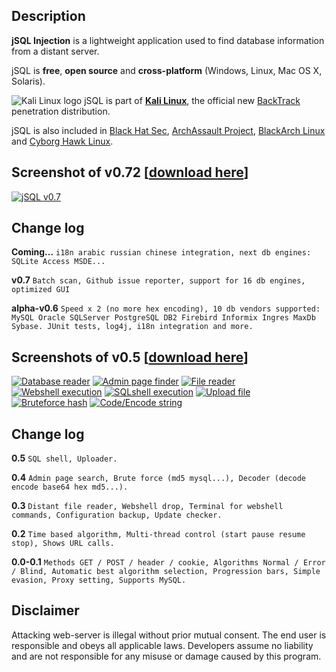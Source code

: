 ## Description
**jSQL Injection** is a lightweight application used to find database information from a distant server.

jSQL is **free**, **open source** and **cross-platform** (Windows, Linux, Mac OS X, Solaris).

![Kali Linux logo](https://sites.google.com/site/jsqlinjection/home/images/kali_favicon.png "Kali Linux logo") jSQL is part of **[Kali Linux](http://www.kali.org/)**, the official new [BackTrack](http://www.backtrack-linux.org/) penetration distribution.

jSQL is also included in [Black Hat Sec](http://www.blackhat-sec.com/), [ArchAssault Project](https://archassault.org/), [BlackArch Linux](http://www.blackarch.org/) and [Cyborg Hawk Linux](http://cyborg.ztrela.com/).

## Screenshot of v0.72 [[download here](https://github.com/ron190/jsql-injection/releases)]
[![jSQL v0.7](https://sites.google.com/site/jsqlinjection/home/images/v0.7-mini.png "jSQL v0.7")](https://sites.google.com/site/jsqlinjection/home/images/v0.7.png)
## Change log
**Coming...** `i18n arabic russian chinese integration, next db engines: SQLite Access MSDE...`

**v0.7** `Batch scan, Github issue reporter, support for 16 db engines, optimized GUI`

**alpha-v0.6** `Speed x 2 (no more hex encoding), 10 db vendors supported: MySQL Oracle SQLServer PostgreSQL DB2 Firebird Informix Ingres MaxDb Sybase. JUnit tests, log4j, i18n integration and more.`

## Screenshots of v0.5 [[download here](https://code.google.com/p/jsql-injection/downloads/list)]
[![Database reader](https://sites.google.com/site/jsqlinjection/home/images/201309272136-screenshot-database-mini.png "Database reader")](https://sites.google.com/site/jsqlinjection/home/images/201309272136-screenshot-database.png)
[![Admin page finder](https://sites.google.com/site/jsqlinjection/home/images/201309272136-screenshot-admin-mini.png "Admin page finder")](https://sites.google.com/site/jsqlinjection/home/images/201309272136-screenshot-admin.png)
[![File reader](https://sites.google.com/site/jsqlinjection/home/images/201309272136-screenshot-file-mini.png "File reader")](https://sites.google.com/site/jsqlinjection/home/images/201309272136-screenshot-file.png)
[![Webshell execution](https://sites.google.com/site/jsqlinjection/home/images/201309272136-screenshot-webshell-mini.png "Webshell execution")](https://sites.google.com/site/jsqlinjection/home/images/201309272136-screenshot-webshell.png)
[![SQLshell execution](https://sites.google.com/site/jsqlinjection/home/images/201309272136-screenshot-sqlshell-mini.png "SQLshell execution")](https://sites.google.com/site/jsqlinjection/home/images/201309272136-screenshot-sqlshell.png)
[![Upload file](https://sites.google.com/site/jsqlinjection/home/images/201309272136-screenshot-upload-mini.png "Upload file")](https://sites.google.com/site/jsqlinjection/home/images/201309272136-screenshot-upload.png)
[![Bruteforce hash](https://sites.google.com/site/jsqlinjection/home/images/201309272136-screenshot-bruteforce-mini.png "Bruteforce hash")](https://sites.google.com/site/jsqlinjection/home/images/201309272136-screenshot-bruteforce.png)
[![Code/Encode string](https://sites.google.com/site/jsqlinjection/home/images/201309272136-screenshot-coder-mini.png "Code/Encode string")](https://sites.google.com/site/jsqlinjection/home/images/201309272136-screenshot-coder.png)
## Change log
**0.5** `SQL shell, Uploader.`

**0.4** `Admin page search, Brute force (md5 mysql...), Decoder (decode encode base64 hex md5...).`

**0.3** `Distant file reader, Webshell drop, Terminal for webshell commands, Configuration backup, Update checker.`

**0.2** `Time based algorithm, Multi-thread control (start pause resume stop), Shows URL calls.`

**0.0-0.1** `Methods GET / POST / header / cookie, Algorithms Normal / Error / Blind, Automatic best algorithm selection, Progression bars, Simple evasion, Proxy setting, Supports MySQL.`

## Disclaimer
Attacking web-server is illegal without prior mutual consent. The end user is responsible and obeys all applicable laws.
Developers assume no liability and are not responsible for any misuse or damage caused by this program.
